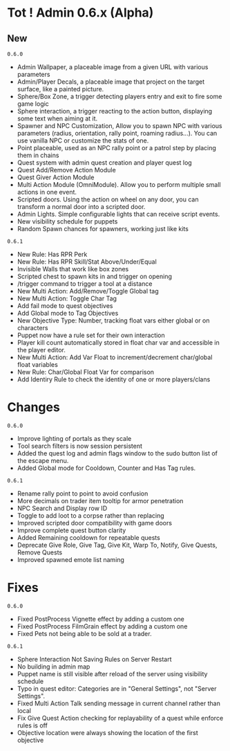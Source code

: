 # Tot ! Admin 0.6.x (Alpha)

## New
`0.6.0`
- Admin Wallpaper, a placeable image from a given URL with various parameters
- Admin/Player Decals, a placeable image that project on the target surface, like a painted picture.
- Sphere/Box Zone, a trigger detecting players entry and exit to fire some game logic
- Sphere interaction, a trigger reacting to the action button, displaying some text when aiming at it.
- Spawner and NPC Customization, Allow you to spawn NPC with various parameters (radius, orientation, rally point, roaming radius...). You can use vanilla NPC or customize the stats of one. 
- Point placeable, used as an NPC rally point or a patrol step by placing them in chains
- Quest system with admin quest creation and player quest log
- Quest Add/Remove Action Module
- Quest Giver Action Module
- Multi Action Module (OmniModule). Allow you to perform multiple small actions in one event.
- Scripted doors. Using the action on wheel on any door, you can transform a normal door into a scripted door.
- Admin Lights. Simple configurable lights that can receive script events.
- New visibility schedule for puppets
- Random Spawn chances for spawners, working just like kits

`0.6.1`
- New Rule: Has RPR Perk
- New Rule: Has RPR Skill/Stat Above/Under/Equal
- Invisible Walls that work like box zones
- Scripted chest to spawn kits in and trigger on opening
- /trigger command to trigger a tool at a distance
- New Multi Action: Add/Remove/Toggle Global tag
- New Multi Action: Toggle Char Tag
- Add fail mode to quest objectives
- Add Global mode to Tag Objectives
- New Objective Type: Number, tracking float vars either global or on characters
- Puppet now have a rule set for their own interaction
- Player kill count automatically stored in float char var and accessible in the player editor.
- New Multi Action: Add Var Float to increment/decrement char/global float variables
- New Rule: Char/Global Float Var for comparison
- Add Identiry Rule to check the identity of one or more players/clans


# Changes
`0.6.0`
- Improve lighting of portals as they scale
- Tool search filters is now session persistent
- Added the quest log and admin flags window to the sudo button list of the escape menu.
- Added Global mode for Cooldown, Counter and Has Tag rules.

`0.6.1`
- Rename rally point to point to avoid confusion
- More decimals on trader item tooltip for armor penetration
- NPC Search and Display row ID
- Toggle to add loot to a corpse rather than replacing
- Improved scripted door compatibility with game doors
- Improve complete quest button clarity
- Added Remaining cooldown for repeatable quests
- Deprecate Give Role, Give Tag, Give Kit, Warp To, Notify, Give Quests, Remove Quests
- Improved spawned emote list naming

# Fixes
`0.6.0`
- Fixed PostProcess Vignette effect by adding a custom one
- Fixed PostProcess FilmGrain effect by adding a custom one
- Fixed Pets not being able to be sold at a trader.

`0.6.1`
- Sphere Interaction Not Saving Rules on Server Restart
- No building in admin map
- Puppet name is still visible after reload of the server using visibility schedule
- Typo in quest editor: Categories are in "General Settings", not "Server Settings".
- Fixed Multi Action Talk sending message in current channel rather than local
- Fix Give Quest Action checking for replayability of a quest while enforce rules is off
- Objective location were always showing the location of the first objective